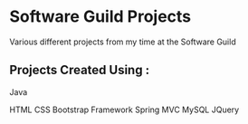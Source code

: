 # Software Guild Projects

Various different projects from my time at the Software Guild

## Projects Created Using :

Java

HTML
CSS
Bootstrap Framework
Spring MVC
MySQL
JQuery
